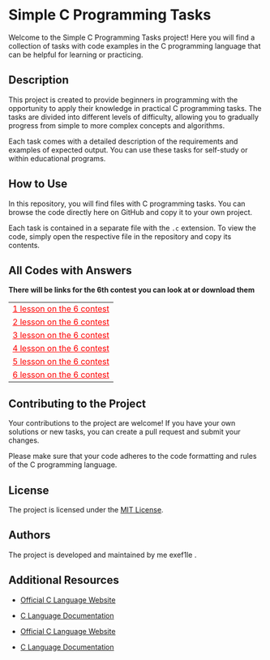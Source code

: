 
# Simple C Programming Tasks
<link rel="stylesheet" type="text/css" href="styles.css">

Welcome to the Simple C Programming Tasks project! Here you will find a collection of tasks with code examples in the C programming language that can be helpful for learning or practicing.

## Description

This project is created to provide beginners in programming with the opportunity to apply their knowledge in practical C programming tasks. The tasks are divided into different levels of difficulty, allowing you to gradually progress from simple to more complex concepts and algorithms.

Each task comes with a detailed description of the requirements and examples of expected output. You can use these tasks for self-study or within educational programs.

## How to Use

In this repository, you will find files with C programming tasks. You can browse the code directly here on GitHub and copy it to your own project.

Each task is contained in a separate file with the `.c` extension. To view the code, simply open the respective file in the repository and copy its contents.

## All Codes with Answers
**There will be links for the 6th contest you can look at or download them**<br>


<table>
  <tr>
    <td><a href="./lesson%201/lesson%201.c" style="color: #FF0000;">1 lesson on the 6 contest</a></td>
  </tr>
  <tr>
    <td><a href="./lesson%202/lesson%202.c" style="color: #FF0000;">2 lesson on the 6 contest</a></td>
  </tr>
  <tr>
    <td><a href="./lesson%203/lesson%203.c" style="color: #FF0000;">3 lesson on the 6 contest</a></td>
  </tr>
  <tr>
    <td><a href="./lesson%204/lesson%204.c" style="color: #FF0000;">4 lesson on the 6 contest</a></td>
  </tr>
  <tr>
    <td><a href="./lesson%205/lesson%205.c" style="color: #FF0000;">5 lesson on the 6 contest</a></td>
  </tr>
  <tr>
    <td><a href="./lesson%206/lesson%206.c" style="color: #FF0000;">6 lesson on the 6 contest</a></td>
  </tr>
</table>







## Contributing to the Project

Your contributions to the project are welcome! If you have your own solutions or new tasks, you can create a pull request and submit your changes.

Please make sure that your code adheres to the code formatting and rules of the C programming language.

## License

The project is licensed under the [MIT License](LICENSE).

## Authors

The project is developed and maintained by me exef1le .

## Additional Resources

- [Official C Language Website](https://www.iso.org/standard/74528.html)
- [C Language Documentation](https://en.cppreference.com/w/c)



- [Official C Language Website](https://www.iso.org/standard/74528.html)
- [C Language Documentation](https://en.cppreference.com/w/c)

